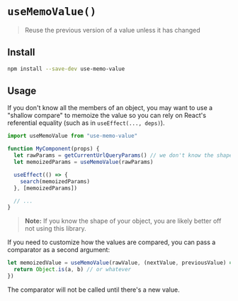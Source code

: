 # `useMemoValue()`

> Reuse the previous version of a value unless it has changed

## Install

```sh
npm install --save-dev use-memo-value
```

## Usage

If you don't know all the members of an object, you may want to use a "shallow
compare" to memoize the value so you can rely on React's referential equality
(such as in `useEffect(..., deps)`).

```js
import useMemoValue from "use-memo-value"

function MyComponent(props) {
  let rawParams = getCurrentUrlQueryParams() // we don't know the shape of this object
  let memoizedParams = useMemoValue(rawParams)

  useEffect(() => {
    search(memoizedParams)
  }, [memoizedParams])

  // ...
}
```

> **Note:** If you know the shape of your object, you are likely better off not
> using this library.

If you need to customize how the values are compared, you can pass a comparator
as a second argument:

```js
let memoizedValue = useMemoValue(rawValue, (nextValue, previousValue) => {
  return Object.is(a, b) // or whatever
})
```

The comparator will not be called until there's a new value.
